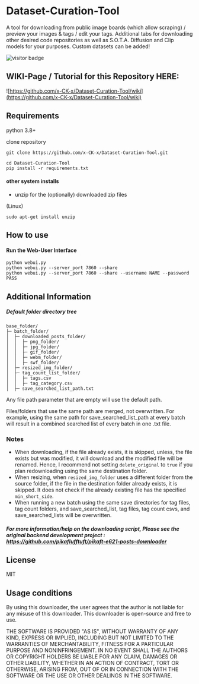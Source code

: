 # Dataset-Curation-Tool

A tool for downloading from public image boards (which allow scraping) / preview your images & tags / edit your tags. Additional tabs for downloading other desired code repositories as well as S.O.T.A. Diffusion and Clip models for your purposes. Custom datasets can be added!

![visitor badge](https://visitor-badge.glitch.me/badge?page_id=x-CK-x.Dataset-Curation-Tool)

## WIKI-Page / Tutorial for this Repository HERE:

![https://github.com/x-CK-x/Dataset-Curation-Tool/wiki](https://github.com/x-CK-x/Dataset-Curation-Tool/wiki)

## Requirements
python 3.8+

clone repository
```
git clone https://github.com/x-CK-x/Dataset-Curation-Tool.git
```
```
cd Dataset-Curation-Tool
pip install -r requirements.txt
```

#### other system installs
- unzip for the (optionally) downloaded zip files

(Linux)
```
sudo apt-get install unzip
```

## How to use

#### Run the Web-User Interface
```
python webui.py
python webui.py --server_port 7860 --share
python webui.py --server_port 7860 --share --username NAME --password PASS
```

## Additional Information

##### Default folder directory tree
```
base_folder/
├─ batch_folder/
│  ├─ downloaded_posts_folder/
│  │  ├─ png_folder/
│  │  ├─ jpg_folder/
│  │  ├─ gif_folder/
│  │  ├─ webm_folder/
│  │  ├─ swf_folder/
│  ├─ resized_img_folder/
│  ├─ tag_count_list_folder/
│  │  ├─ tags.csv
│  │  ├─ tag_category.csv
│  ├─ save_searched_list_path.txt
```
Any file path parameter that are empty will use the default path.

Files/folders that use the same path are merged, not overwritten. For example, using the same path for save_searched_list_path at every batch will result in a combined searched list of every batch in one .txt file.

### Notes
* When downloading, if the file already exists, it is skipped, unless, the file exists but was modified, it will download and the modified file will be renamed. Hence, I recommend not setting `delete_original` to `true` if you plan redownloading using the same destination folder.
* When resizing, when `resized_img_folder` uses a different folder from the source folder, if the file in the destination folder already exists, it is skipped. It does not check if the already existing file has the specified `min_short_side`.
* When running a new batch using the same save directories for tag files, tag count folders, and save_searched_list, tag files, tag count csvs, and save_searched_lists will be overwritten.

##### For more information/help on the downloading script, Please see the original backend development project : https://github.com/pikaflufftuft/pikaft-e621-posts-downloader

## License

MIT

## Usage conditions
By using this downloader, the user agrees that the author is not liable for any misuse of this downloader. This downloader is open-source and free to use.

THE SOFTWARE IS PROVIDED "AS IS", WITHOUT WARRANTY OF ANY KIND, EXPRESS OR
IMPLIED, INCLUDING BUT NOT LIMITED TO THE WARRANTIES OF MERCHANTABILITY,
FITNESS FOR A PARTICULAR PURPOSE AND NONINFRINGEMENT. IN NO EVENT SHALL THE
AUTHORS OR COPYRIGHT HOLDERS BE LIABLE FOR ANY CLAIM, DAMAGES OR OTHER
LIABILITY, WHETHER IN AN ACTION OF CONTRACT, TORT OR OTHERWISE, ARISING FROM,
OUT OF OR IN CONNECTION WITH THE SOFTWARE OR THE USE OR OTHER DEALINGS IN THE
SOFTWARE.

